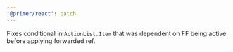 ```yaml
---
'@primer/react': patch
---
```


Fixes conditional in `ActionList.Item` that was dependent on FF being active before applying forwarded ref.
